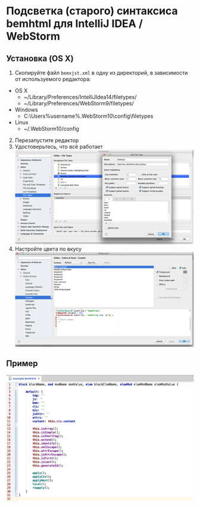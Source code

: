 # Подсветка (старого) синтаксиса bemhtml для IntelliJ IDEA / WebStorm

## Установка (OS X)

1. Скопируйте файл `bemxjst.xml` в одну из директорий, в зависимости от используемого редактора:
- OS X
  - ~/Library/Preferences/IntelliJIdea14/filetypes/
  - ~/Library/Preferences/WebStorm9/filetypes/
- Windows
  - C:\Users\%username%\.WebStorm10\config\filetypes
- Linux
  - ~/.WebStorm10/config
2. Перезапустите редактор
3. Удостоверьтесь, что всё работает
  ![IDEA FileType settings](idea-settings.png)
4. Настройте цвета по вкусу
  ![IDEA Color settings](idea-colors.png)

## Пример

![IDEA Example](examples/idea-example.png)
